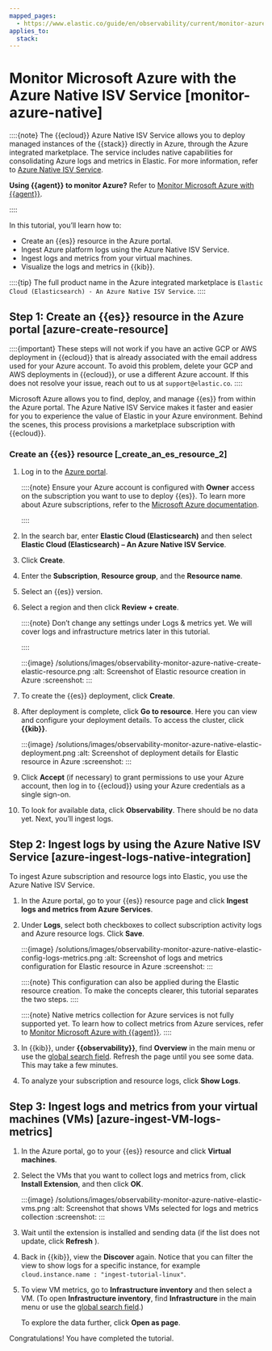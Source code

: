 ```yaml
---
mapped_pages:
  - https://www.elastic.co/guide/en/observability/current/monitor-azure-native.html
applies_to:
  stack:
---
```


# Monitor Microsoft Azure with the Azure Native ISV Service [monitor-azure-native]

::::{note}
The {{ecloud}} Azure Native ISV Service allows you to deploy managed instances of the {{stack}} directly in Azure, through the Azure integrated marketplace. The service includes native capabilities for consolidating Azure logs and metrics in Elastic. For more information, refer to [Azure Native ISV Service](/deploy-manage/deploy/elastic-cloud/azure-native-isv-service.md).

**Using {{agent}} to monitor Azure?** Refer to [Monitor Microsoft Azure with {{agent}}](monitor-microsoft-azure-with-elastic-agent.md).

::::


In this tutorial, you’ll learn how to:

* Create an {{es}} resource in the Azure portal.
* Ingest Azure platform logs using the Azure Native ISV Service.
* Ingest logs and metrics from your virtual machines.
* Visualize the logs and metrics in {{kib}}.

::::{tip}
The full product name in the Azure integrated marketplace is `Elastic Cloud (Elasticsearch) - An Azure Native ISV Service`.
::::



## Step 1: Create an {{es}} resource in the Azure portal [azure-create-resource]

::::{important}
These steps will not work if you have an active GCP or AWS deployment in {{ecloud}} that is already associated with the email address used for your Azure account. To avoid this problem, delete your GCP and AWS deployments in {{ecloud}}, or use a different Azure account. If this does not resolve your issue, reach out to us at `support@elastic.co`.
::::


Microsoft Azure allows you to find, deploy, and manage {{es}} from within the Azure portal. The Azure Native ISV Service makes it faster and easier for you to experience the value of Elastic in your Azure environment. Behind the scenes, this process provisions a marketplace subscription with {{ecloud}}.


### Create an {{es}} resource [_create_an_es_resource_2]

1. Log in to the [Azure portal](https://portal.azure.com/).

    ::::{note}
    Ensure your Azure account is configured with **Owner** access on the subscription you want to use to deploy {{es}}. To learn more about Azure subscriptions, refer to the [Microsoft Azure documentation](https://docs.microsoft.com/en-us/azure/cost-management-billing/manage/add-change-subscription-administrator#assign-a-subscription-administrator).

    ::::

2. In the search bar, enter **Elastic Cloud (Elasticsearch)** and then select **Elastic Cloud (Elasticsearch) – An Azure Native ISV Service**.
3. Click **Create**.
4. Enter the **Subscription**, **Resource group**, and the **Resource name**.
5. Select an {{es}} version.
6. Select a region and then click **Review + create**.

    ::::{note}
    Don’t change any settings under Logs & metrics yet. We will cover logs and infrastructure metrics later in this tutorial.

    ::::


    :::{image} /solutions/images/observability-monitor-azure-native-create-elastic-resource.png
    :alt: Screenshot of Elastic resource creation in Azure
    :screenshot:
    :::

7. To create the {{es}} deployment, click **Create**.
8. After deployment is complete, click **Go to resource**. Here you can view and configure your deployment details. To access the cluster, click **{{kib}}**.

    :::{image} /solutions/images/observability-monitor-azure-native-elastic-deployment.png
    :alt: Screenshot of deployment details for Elastic resource in Azure
    :screenshot:
    :::

9. Click **Accept** (if necessary) to grant permissions to use your Azure account, then log in to {{ecloud}} using your Azure credentials as a single sign-on.
10. To look for available data, click **Observability**. There should be no data yet. Next, you’ll ingest logs.


## Step 2: Ingest logs by using the Azure Native ISV Service [azure-ingest-logs-native-integration]

To ingest Azure subscription and resource logs into Elastic, you use the Azure Native ISV Service.

1. In the Azure portal, go to your {{es}} resource page and click **Ingest logs and metrics from Azure Services**.
2. Under **Logs**, select both checkboxes to collect subscription activity logs and Azure resource logs. Click **Save**.

    :::{image} /solutions/images/observability-monitor-azure-native-elastic-config-logs-metrics.png
    :alt: Screenshot of logs and metrics configuration for Elastic resource in Azure
    :screenshot:
    :::

    ::::{note}
    This configuration can also be applied during the Elastic resource creation. To make the concepts clearer, this tutorial separates the two steps.
    ::::


    ::::{note}
    Native metrics collection for Azure services is not fully supported yet. To learn how to collect metrics from Azure services, refer to [Monitor Microsoft Azure with {{agent}}](monitor-microsoft-azure-with-elastic-agent.md).
    ::::

3. In {{kib}}, under **{{observability}}**, find **Overview** in the main menu or use the [global search field](/explore-analyze/find-and-organize/find-apps-and-objects.md). Refresh the page until you see some data. This may take a few minutes.
4. To analyze your subscription and resource logs, click **Show Logs**.


## Step 3: Ingest logs and metrics from your virtual machines (VMs) [azure-ingest-VM-logs-metrics]

1. In the Azure portal, go to your {{es}} resource and click **Virtual machines**.
2. Select the VMs that you want to collect logs and metrics from, click **Install Extension**, and then click **OK**.

    :::{image} /solutions/images/observability-monitor-azure-native-elastic-vms.png
    :alt: Screenshot that shows VMs selected for logs and metrics collection
    :screenshot:
    :::

3. Wait until the extension is installed and sending data (if the list does not update, click **Refresh** ).
4. Back in {{kib}}, view the **Discover** again. Notice that you can filter the view to show logs for a specific instance, for example `cloud.instance.name : "ingest-tutorial-linux"`.
5. To view VM metrics, go to **Infrastructure inventory** and then select a VM. (To open **Infrastructure inventory**, find **Infrastructure** in the main menu or use the [global search field](/explore-analyze/find-and-organize/find-apps-and-objects.md).)

    To explore the data further, click **Open as page**.


Congratulations! You have completed the tutorial.
